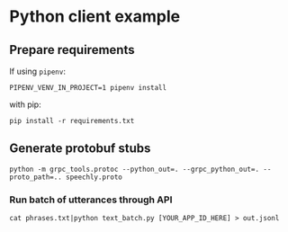 # Python client example

## Prepare requirements

If using `pipenv`:

	PIPENV_VENV_IN_PROJECT=1 pipenv install

with pip:

	pip install -r requirements.txt

## Generate protobuf stubs

    python -m grpc_tools.protoc --python_out=. --grpc_python_out=. --proto_path=.. speechly.proto

### Run batch of utterances through API

    cat phrases.txt|python text_batch.py [YOUR_APP_ID_HERE] > out.jsonl